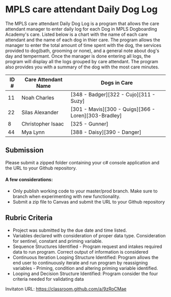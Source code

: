#  MPLS care attendant Daily Dog Log

The MPLS care attendant Daily Dog Log is a program that allows the care attendant manager to  enter daily log for each Dog in MPLS Dogboarding Academy's care.  Listed below is a chart with the name of each care attendant and the name of each dog in thier care.  The program allows the manager to enter the total amount of time spent with the dog, the services provided to dog(bath, grooming or none), and a general note about dog's day and tempermant.  Once the manager is done entering all logs, the program will display all the logs grouped by care attendant. The program also provides you with a summary of the dog with the most care minutes.

| ID # | Care Attendant Name | Dogs in Care                                         |
|------|---------------------|------------------------------------------------------|
| 11   | Noah Charles        | [348 - Badger][322 - Cujo][311 - Suzy]               |
| 22   | Silas Alexander     | [301 - Mavis][300 - Quigs][366 - Loren][303-Bradley] |
| 8    | Christopher Isaac   | [325 - Gunner]                                       |
| 44   | Mya Lynn            | [388 - Daisy][390 - Danger]                          |



## Submission
Please submit a zipped folder containing your c# console application and the URL to your Github repository.

#### A few considerations:
* Only publish working code to your master/prod branch.  Make sure to branch when experimenting with new functionality. 
* Submit a zip file to Canvas and submit the URL to your Github repository

## Rubric Criteria
* Project was submitted by the due date and time listed.
* Variables declared with consideration of proper data type. Consideration for sentinel, constant and priming variable.
* Sequence Structures Identified - Program request and intakes required data to run program. Correct output of information is considered
* Continuous Iteration Looping Structure Identified: Program allows the end user to continuously iterate and run program by reassigning variables - Priming, condition and altering priming variable identified.
* Looping and Decision Structure Identified: Program consider the four criteria needed for validating data



Invitaton URL: https://classroom.github.com/a/9zRoCMae
